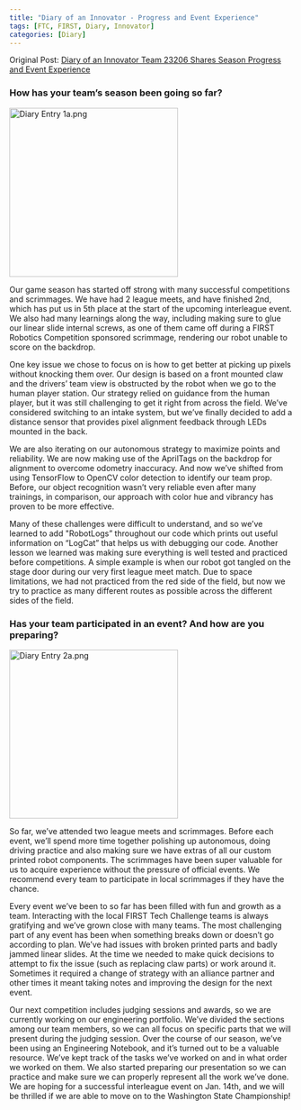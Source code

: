 ```yaml
---
title: "Diary of an Innovator - Progress and Event Experience"
tags: [FTC, FIRST, Diary, Innovator]
categories: [Diary]
---
```

Original Post: [Diary of an Innovator Team 23206 Shares Season Progress and Event Experience](https://firsttechchallenge.blogspot.com/2024/01/diary-of-innovator-team-23206-shares.html)

### How has your team’s season been going so far? 

<img src="/images/posts/Diary Entry 2a.png" align="middle" alt="Diary Entry 1a.png" width="300" />

Our game season has started off strong with many successful competitions and scrimmages. We have had 2 league meets, and have finished 2nd, which has put us in 5th place at the start of the upcoming interleague event. We also had many learnings along the way, including making sure to glue our linear slide internal screws, as one of them came off during a FIRST Robotics Competition sponsored scrimmage, rendering our robot unable to score on the backdrop. 

One key issue we chose to focus on is how to get better at picking up pixels without knocking them over. Our design is based on a front mounted claw and the drivers’ team view is obstructed by the robot when we go to the human player station. Our strategy relied on guidance from the human player, but it was still challenging to get it right from across the field. We’ve considered switching to an intake system, but we’ve finally decided to add a distance sensor that provides pixel alignment feedback through LEDs mounted in the back. 

We are also iterating on our autonomous strategy to maximize points and reliability. We are now making use of the AprilTags on the backdrop for alignment to overcome odometry inaccuracy. And now we’ve shifted from using TensorFlow to OpenCV color detection to identify our team prop. Before, our object recognition wasn’t very reliable even after many trainings, in comparison, our approach with color hue and vibrancy has proven to be more effective. 

Many of these challenges were difficult to understand, and so we’ve learned to add "RobotLogs” throughout our code which prints out useful information on “LogCat” that helps us with debugging our code. Another lesson we learned was making sure everything is well tested and practiced before competitions. A simple example is when our robot got tangled on the stage door during our very first league meet match. Due to space limitations, we had not practiced from the red side of the field, but now we try to practice as many different routes as possible across the different sides of the field. 

### Has your team participated in an event? And how are you preparing?

<img src="/images/posts/Diary Entry 2b.png" align="middle" alt="Diary Entry 2a.png" width="300" />

So far, we’ve attended two league meets and scrimmages. Before each event, we’ll spend more time together polishing up autonomous, doing driving practice and also making sure we have extras of all our custom printed robot components. The scrimmages have been super valuable for us to acquire experience without the pressure of official events. We recommend every team to participate in local scrimmages if they have the chance. 

Every event we’ve been to so far has been filled with fun and growth as a team. Interacting with the local FIRST Tech Challenge teams is always gratifying and we’ve grown close with many teams. The most challenging part of any event has been when something breaks down or doesn’t go according to plan. We’ve had issues with broken printed parts and badly jammed linear slides. At the time we needed to make quick decisions to attempt to fix the issue (such as replacing claw parts) or work around it. Sometimes it required a change of strategy with an alliance partner and other times it meant taking notes and improving the design for the next event. 

Our next competition includes judging sessions and awards, so we are currently working on our engineering portfolio. We’ve divided the sections among our team members, so we can all focus on specific parts that we will present during the judging session. Over the course of our season, we’ve been using an Engineering Notebook, and it’s turned out to be a valuable resource. We’ve kept track of the tasks we’ve worked on and in what order we worked on them. We also started preparing our presentation so we can practice and make sure we can properly represent all the work we’ve done. We are hoping for a successful interleague event on Jan. 14th, and we will be thrilled if we are able to move on to the Washington State Championship!